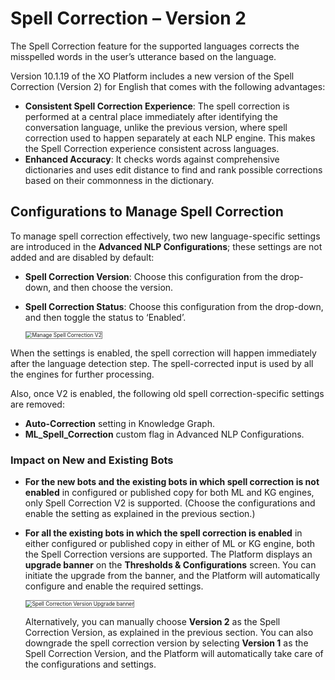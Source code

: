 # Spell Correction – Version 2

The Spell Correction feature for the supported languages corrects the misspelled words in the user’s utterance based on the language.

Version 10.1.19 of the XO Platform includes a new version of the Spell Correction (Version 2) for English that comes with the following advantages:

* **Consistent Spell Correction Experience**: The spell correction is performed at a central place immediately after identifying the conversation language, unlike the previous version, where spell correction used to happen separately at each NLP engine. This makes the Spell Correction experience consistent across languages.
* **Enhanced Accuracy**: It checks words against comprehensive dictionaries and uses edit distance to find and rank possible corrections based on their commonness in the dictionary.


## Configurations to Manage Spell Correction

To manage spell correction effectively, two new language-specific settings are introduced in the **Advanced NLP Configurations**; these settings are not added and are disabled by default:  

* **Spell Correction Version**: Choose this configuration from the drop-down, and then choose the version.  
* **Spell Correction Status**: Choose this configuration from the drop-down, and then toggle the status to ‘Enabled’.

    <img src="../images/existing-bot-without-spell-correction-enabled.png" alt="Manage Spell Correction V2" title="Manage Spell Correction V2" style="border:1px solid gray; zoom:60%;">

When the settings is enabled, the spell correction will happen immediately after the language detection step. The spell-corrected input is used by all the engines for further processing.

Also, once V2 is enabled, the following old spell correction-specific settings are removed:

* **Auto-Correction** setting in Knowledge Graph.
* **ML_Spell_Correction** custom flag in Advanced NLP Configurations.


### Impact on New and Existing Bots

* **For the new bots and the existing bots in which spell correction is not enabled** in configured or published copy for both ML and KG engines, only Spell Correction V2 is supported. (Choose the configurations and enable the setting as explained in the previous section.)
* **For all the existing bots in which the spell correction is enabled** in either configured or published copy in either of ML or KG engine, both the Spell Correction versions are supported. The Platform displays an **upgrade banner** on the **Thresholds & Configurations** screen. You can initiate the upgrade from the banner, and the Platform will automatically configure and enable the required settings.

    <img src="../images/upgrade-spell-version-banner.png" alt="Spell Correction Version Upgrade banner" title="Spell Correction Version Upgrade banner"  style="border:1px solid gray; zoom:60%;">

    Alternatively, you can manually choose **Version 2** as the Spell Correction Version, as explained in the previous section. You can also downgrade the spell correction version by selecting **Version 1** as the Spell Correction Version, and the Platform will automatically take care of the configurations and settings.